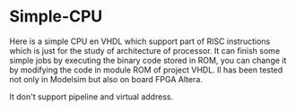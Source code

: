# Simple-CPU
Here is a simple CPU en VHDL which support part of RISC instructions which is just for the study of architecture of processor. It can finish some simple jobs by 
executing the binary code stored in ROM, you can change it by modifying the code in module ROM of project VHDL. Il has been tested not only in Modelsim but also on board FPGA Altera.

It don't support pipeline and virtual address.
